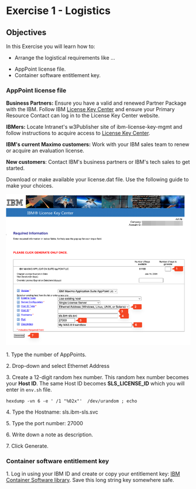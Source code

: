 # Exercise 1 - Logistics

## Objectives

In this Exercise you will learn how to:

* Arrange the logistical requirements like ...

- AppPoint license file.
- Container software entitlement key.

### AppPoint license file

**Business Partners:** Ensure you have a valid and renewed Partner Package with the IBM. Follow IBM [License Key Center](https://www.ibm.com/support/pages/ibm-support-licensing-start-page) and ensure your Primary Resource Contact can log in to the License Key Center website. 

**IBMers:** Locate Intranet's w3Publisher site of ibm-license-key-mgmt and follow instructions to acquire access to [License Key Center](https://www.ibm.com/support/pages/ibm-support-licensing-start-page).

**IBM's current Maximo customers:** Work with your IBM sales team to renew or acquire an evaluation license.

**New customers**: Contact IBM's business partners or IBM's tech sales to get started.

Download or make available your license.dat file. Use the following guide to make your choices.

![apppoint-license-download-process](img/apppoint-license-download-process.png)

1\. Type the number of AppPoints.

2\. Drop-down and select Ethernet Address

3\. Create a 12-digit random hex number. This random hex number becomes your **Host ID**. The same Host ID becomes **SLS_LICENSE_ID** which you will enter in `env.sh` file.

```shell
hexdump -vn 6 -e ' /1 "%02x"'  /dev/urandom ; echo
```

4\. Type the Hostname: sls.ibm-sls.svc

5\. Type the port number: 27000

6\. Write down a note as description.

7\. Click Generate.


### Container software entitlement key

1\. Log in using your IBM ID and create or copy your entitlement key: [IBM Container Software library](https://myibm.ibm.com/products-services/containerlibrary). Save this long string key somewhere safe.
